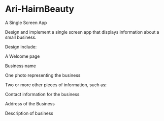 # Ari-HairnBeauty
A Single Screen App

Design and implement a single screen app that displays information about a small business.

Design include:

A Welcome page

Business name

One photo representing the business

Two or more other pieces of information, such as:

Contact information for the business 

Address of the Business

Description of business


